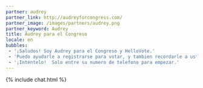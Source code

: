 ```yaml
---
partner: audrey
partner_link: http://audreyforcongress.com/
partner_image: /images/partners/audrey.png
partner_keyword: Audrey
title: Audrey para el Congreso
locale: en
bubbles:
 - '¡Saludos! Soy Audrey para el Congreso y HelloVote.'
 - 'Puedo ayudarle a registrarse para votar, y tambien recordarle a usted y sus amigos que voten.'
 - '¡Inténtelo!  Solo entre su numero de telefono para empezar.'
---
```

{% include chat.html %}
